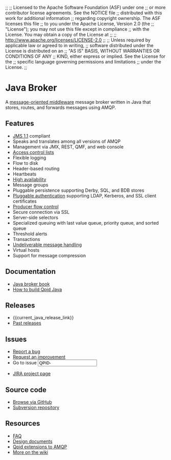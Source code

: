 ;;
;; Licensed to the Apache Software Foundation (ASF) under one
;; or more contributor license agreements.  See the NOTICE file
;; distributed with this work for additional information
;; regarding copyright ownership.  The ASF licenses this file
;; to you under the Apache License, Version 2.0 (the
;; "License"); you may not use this file except in compliance
;; with the License.  You may obtain a copy of the License at
;; 
;;   http://www.apache.org/licenses/LICENSE-2.0
;; 
;; Unless required by applicable law or agreed to in writing,
;; software distributed under the License is distributed on an
;; "AS IS" BASIS, WITHOUT WARRANTIES OR CONDITIONS OF ANY
;; KIND, either express or implied.  See the License for the
;; specific language governing permissions and limitations
;; under the License.
;;

<div id="-left-column" markdown="1">

# Java Broker

<div class="feature" markdown="1">

A [message-oriented middleware][mom] message broker written in Java
that stores, routes, and forwards messages using AMQP.

[mom]:http://en.wikipedia.org/wiki/Message-oriented_middleware

</div>

## Features

<div class="two-column" markdown="1">

 - [JMS 1.1](http://www.oracle.com/technetwork/java/docs-136352.html) compliant
 - Speaks and translates among all versions of AMQP
 - Management via JMX, REST, QMF, and web console
 - [Access control lists]({{current_java_release_url}}/java-broker/book/Java-Broker-Security-ACLs.html)
 - Flexible logging
 - Flow to disk
 - Header-based routing
 - Heartbeats
 - [High availability]({{current_java_release_url}}/java-broker/book/Java-Broker-High-Availability.html)
 - Message groups
 - Pluggable persistence supporting Derby, SQL, and BDB stores
 - [Pluggable authentication]({{current_java_release_url}}/java-broker/book/Java-Broker-Security.html#Java-Broker-Security-Authentication-Providers) supporting LDAP, Kerberos, and SSL client certificates
 - [Producer flow control]({{current_java_release_url}}/java-broker/book/Java-Broker-Runtime-Disk-Space-Management.html#Qpid-Producer-Flow-Control)
 - Secure connection via SSL
 - Server-side selectors
 - Specialized queuing with last value queue, priority queue, and sorted queue
 - Threshold alerts
 - Transactions
 - [Undeliverable message handling]({{current_java_release_url}}/java-broker/book/Java-Broker-Runtime-Handling-Undeliverable-Messages.html)
 - Virtual hosts
 - Support for message compression

</div>

## Documentation

 - [Java broker book]({{current_java_release_url}}/java-broker/book/index.html)
 - [How to build Qpid Java](https://cwiki.apache.org/confluence/display/qpid/qpid+java+build+how+to)

</div>

<div id="-right-column" class="right-column-adjusted" markdown="1">

## Releases

 - {{current_java_release_link}}
 - [Past releases]({{site_url}}/releases/index.html#past-releases)

## Issues

 - [Report a bug](https://issues.apache.org/jira/secure/CreateIssue.jspa?pid=12310520&issuetype=1&priority=3)
 - [Request an improvement](https://issues.apache.org/jira/secure/CreateIssue.jspa?pid=12310520&issuetype=4&priority=3)
 - <form id="-jira-goto-form">Go to issue <input name="jira" value="QPID-"/></form>
 - [JIRA project page](https://issues.apache.org/jira/browse/QPID)

## Source code

 - [Browse via GitHub](https://github.com/apache/qpid-java)
 - [Subversion repository](https://svn.apache.org/repos/asf/qpid/java/trunk)

## Resources

 - [FAQ](https://cwiki.apache.org/confluence/display/qpid/qpid+java+faq)
 - [Design documents](https://cwiki.apache.org/confluence/display/qpid/java+broker+design)
 - [Qpid extensions to AMQP](https://cwiki.apache.org/confluence/display/qpid/qpid+extensions+to+amqp)
 - [More on the wiki](https://cwiki.apache.org/confluence/display/qpid/qpid+java+documentation)

</div>
